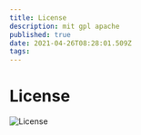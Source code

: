 ```yaml
---
title: License
description: mit gpl apache
published: true
date: 2021-04-26T08:28:01.509Z
tags: 
---
```


# License
![License]("https://img.cxlljj.top/images/2021/04/26/SouthEast.md.jpg")